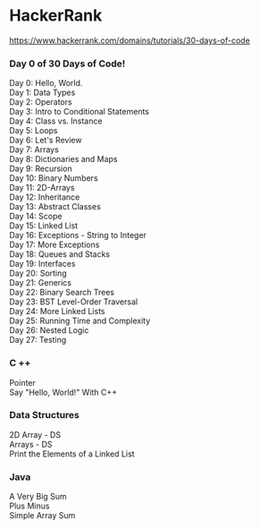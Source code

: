 # HackerRank

https://www.hackerrank.com/domains/tutorials/30-days-of-code<br>

<h3>Day 0 of 30 Days of Code!</h3>
Day 0: Hello, World.<br>
Day 1: Data Types<br>
Day 2: Operators<br>
Day 3: Intro to Conditional Statements<br>
Day 4: Class vs. Instance<br>
Day 5: Loops<br>
Day 6: Let's Review<br>
Day 7: Arrays<br>
Day 8: Dictionaries and Maps<br>
Day 9: Recursion<br>
Day 10: Binary Numbers<br>
Day 11: 2D-Arrays<br>
Day 12: Inheritance<br>
Day 13: Abstract Classes<br>
Day 14: Scope<br>
Day 15: Linked List<br>
Day 16: Exceptions - String to Integer<br>
Day 17: More Exceptions<br>
Day 18: Queues and Stacks<br>
Day 19: Interfaces<br>
Day 20: Sorting<br>
Day 21: Generics<br>
Day 22: Binary Search Trees<br>
Day 23: BST Level-Order Traversal<br>
Day 24: More Linked Lists<br>
Day 25: Running Time and Complexity<br>
Day 26: Nested Logic<br>
Day 27: Testing<br>

<h3>C ++</h3>
Pointer<br>
Say "Hello, World!" With C++<br>


<h3>Data Structures</h3>
2D Array - DS<br>
Arrays - DS<br>
Print the Elements of a Linked List<br>

<h3>Java</h3>
A Very Big Sum<br>
Plus Minus<br>
Simple Array Sum<br>

